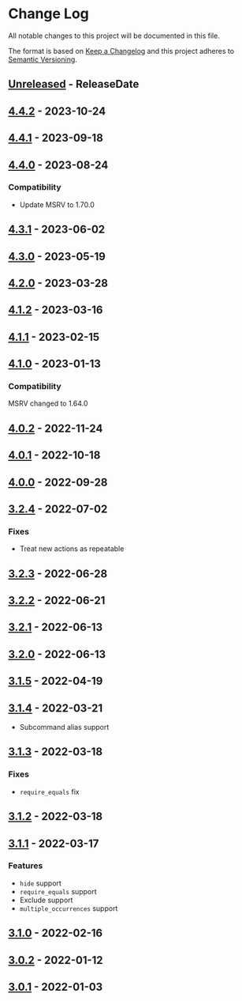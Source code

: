 # Change Log
All notable changes to this project will be documented in this file.

The format is based on [Keep a Changelog](http://keepachangelog.com/)
and this project adheres to [Semantic Versioning](http://semver.org/).

<!-- next-header -->
## [Unreleased] - ReleaseDate

## [4.4.2] - 2023-10-24

## [4.4.1] - 2023-09-18

## [4.4.0] - 2023-08-24

### Compatibility

- Update MSRV to 1.70.0

## [4.3.1] - 2023-06-02

## [4.3.0] - 2023-05-19

## [4.2.0] - 2023-03-28

## [4.1.2] - 2023-03-16

## [4.1.1] - 2023-02-15

## [4.1.0] - 2023-01-13

### Compatibility

MSRV changed to 1.64.0

## [4.0.2] - 2022-11-24

## [4.0.1] - 2022-10-18

## [4.0.0] - 2022-09-28

## [3.2.4] - 2022-07-02

### Fixes

- Treat new actions as repeatable

## [3.2.3] - 2022-06-28

## [3.2.2] - 2022-06-21

## [3.2.1] - 2022-06-13

## [3.2.0] - 2022-06-13

## [3.1.5] - 2022-04-19

## [3.1.4] - 2022-03-21

- Subcommand alias support

## [3.1.3] - 2022-03-18

### Fixes

- `require_equals` fix

## [3.1.2] - 2022-03-18

## [3.1.1] - 2022-03-17

### Features

- `hide` support
- `require_equals` support
- Exclude support
- `multiple_occurrences` support

## [3.1.0] - 2022-02-16

## [3.0.2] - 2022-01-12

## [3.0.1] - 2022-01-03

<!-- next-url -->
[Unreleased]: https://github.com/clap-rs/clap/compare/clap_complete_fig-v4.4.2...HEAD
[4.4.2]: https://github.com/clap-rs/clap/compare/clap_complete_fig-v4.4.1...clap_complete_fig-v4.4.2
[4.4.1]: https://github.com/clap-rs/clap/compare/clap_complete_fig-v4.4.0...clap_complete_fig-v4.4.1
[4.4.0]: https://github.com/clap-rs/clap/compare/clap_complete_fig-v4.3.1...clap_complete_fig-v4.4.0
[4.3.1]: https://github.com/clap-rs/clap/compare/clap_complete_fig-v4.3.0...clap_complete_fig-v4.3.1
[4.3.0]: https://github.com/clap-rs/clap/compare/clap_complete_fig-v4.2.0...clap_complete_fig-v4.3.0
[4.2.0]: https://github.com/clap-rs/clap/compare/clap_complete_fig-v4.1.2...clap_complete_fig-v4.2.0
[4.1.2]: https://github.com/clap-rs/clap/compare/clap_complete_fig-v4.1.1...clap_complete_fig-v4.1.2
[4.1.1]: https://github.com/clap-rs/clap/compare/clap_complete_fig-v4.1.0...clap_complete_fig-v4.1.1
[4.1.0]: https://github.com/clap-rs/clap/compare/clap_complete_fig-v4.0.2...clap_complete_fig-v4.1.0
[4.0.2]: https://github.com/clap-rs/clap/compare/clap_complete_fig-v4.0.1...clap_complete_fig-v4.0.2
[4.0.1]: https://github.com/clap-rs/clap/compare/clap_complete_fig-v4.0.0...clap_complete_fig-v4.0.1
[4.0.0]: https://github.com/clap-rs/clap/compare/clap_complete_fig-v3.2.4...clap_complete_fig-v4.0.0
[3.2.4]: https://github.com/clap-rs/clap/compare/clap_complete_fig-v3.2.3...clap_complete_fig-v3.2.4
[3.2.3]: https://github.com/clap-rs/clap/compare/clap_complete_fig-v3.2.2...clap_complete_fig-v3.2.3
[3.2.2]: https://github.com/clap-rs/clap/compare/clap_complete_fig-v3.2.1...clap_complete_fig-v3.2.2
[3.2.1]: https://github.com/clap-rs/clap/compare/clap_complete_fig-v3.2.0...clap_complete_fig-v3.2.1
[3.2.0]: https://github.com/clap-rs/clap/compare/clap_complete_fig-v3.1.5...clap_complete_fig-v3.2.0
[3.1.5]: https://github.com/clap-rs/clap/compare/clap_complete_fig-v3.1.4...clap_complete_fig-v3.1.5
[3.1.4]: https://github.com/clap-rs/clap/compare/clap_complete_fig-v3.1.3...clap_complete_fig-v3.1.4
[3.1.3]: https://github.com/clap-rs/clap/compare/clap_complete_fig-v3.1.2...clap_complete_fig-v3.1.3
[3.1.2]: https://github.com/clap-rs/clap/compare/clap_complete_fig-v3.1.1...clap_complete_fig-v3.1.2
[3.1.1]: https://github.com/clap-rs/clap/compare/clap_complete_fig-v3.1.0...clap_complete_fig-v3.1.1
[3.1.0]: https://github.com/clap-rs/clap/compare/clap_complete_fig-v3.0.2...clap_complete_fig-v3.1.0
[3.0.2]: https://github.com/clap-rs/clap/compare/v3.0.1...clap_complete_fig-v3.0.2
[3.0.1]: https://github.com/clap-rs/clap/compare/v3.0.0...v3.0.1
